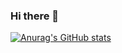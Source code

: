 ### Hi there 👋

 [![Anurag's GitHub stats](https://github-readme-stats.vercel.app/api?username=anuraghazra)](https://github.com/ivanpires2000/github-readme-stats)  
